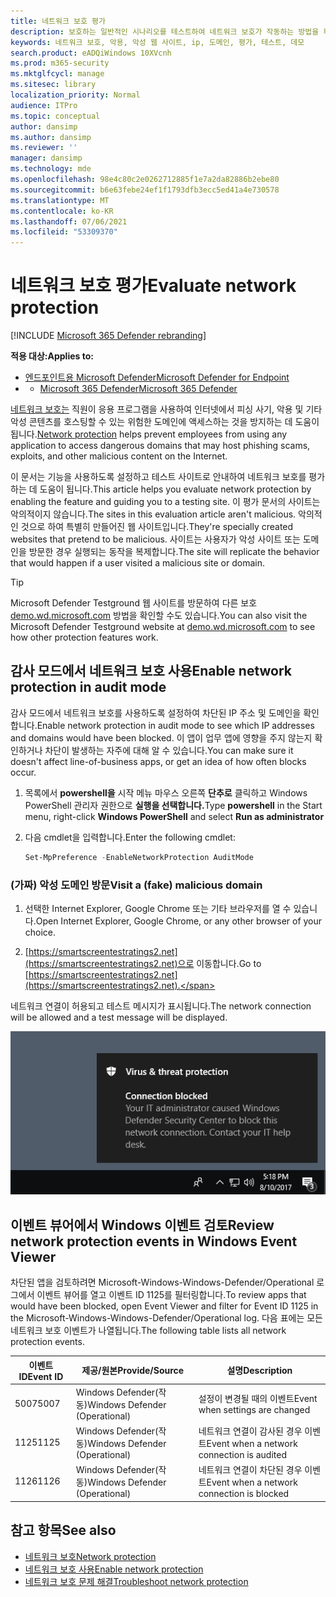 ```yaml
---
title: 네트워크 보호 평가
description: 보호하는 일반적인 시나리오를 테스트하여 네트워크 보호가 작동하는 방법을 확인합니다.
keywords: 네트워크 보호, 악용, 악성 웹 사이트, ip, 도메인, 평가, 테스트, 데모
search.product: eADQiWindows 10XVcnh
ms.prod: m365-security
ms.mktglfcycl: manage
ms.sitesec: library
localization_priority: Normal
audience: ITPro
ms.topic: conceptual
author: dansimp
ms.author: dansimp
ms.reviewer: ''
manager: dansimp
ms.technology: mde
ms.openlocfilehash: 98e4c80c2e0262712885f1e7a2da82886b2ebe80
ms.sourcegitcommit: b6e63febe24ef1f1793dfb3ecc5ed41a4e730578
ms.translationtype: MT
ms.contentlocale: ko-KR
ms.lasthandoff: 07/06/2021
ms.locfileid: "53309370"
---
```

# <a name="evaluate-network-protection"></a><span data-ttu-id="32d15-104">네트워크 보호 평가</span><span class="sxs-lookup"><span data-stu-id="32d15-104">Evaluate network protection</span></span>

[!INCLUDE [Microsoft 365 Defender rebranding](../../includes/microsoft-defender.md)]

<span data-ttu-id="32d15-105">**적용 대상:**</span><span class="sxs-lookup"><span data-stu-id="32d15-105">**Applies to:**</span></span>
- [<span data-ttu-id="32d15-106">엔드포인트용 Microsoft Defender</span><span class="sxs-lookup"><span data-stu-id="32d15-106">Microsoft Defender for Endpoint</span></span>](https://go.microsoft.com/fwlink/?linkid=2154037)
- - [<span data-ttu-id="32d15-107">Microsoft 365 Defender</span><span class="sxs-lookup"><span data-stu-id="32d15-107">Microsoft 365 Defender</span></span>](https://go.microsoft.com/fwlink/?linkid=2118804)

<span data-ttu-id="32d15-108">[네트워크 보호는](network-protection.md) 직원이 응용 프로그램을 사용하여 인터넷에서 피싱 사기, 악용 및 기타 악성 콘텐츠를 호스팅할 수 있는 위험한 도메인에 액세스하는 것을 방지하는 데 도움이 됩니다.</span><span class="sxs-lookup"><span data-stu-id="32d15-108">[Network protection](network-protection.md) helps prevent employees from using any application to access dangerous domains that may host phishing scams, exploits, and other malicious content on the Internet.</span></span>

<span data-ttu-id="32d15-109">이 문서는 기능을 사용하도록 설정하고 테스트 사이트로 안내하여 네트워크 보호를 평가하는 데 도움이 됩니다.</span><span class="sxs-lookup"><span data-stu-id="32d15-109">This article helps you evaluate network protection by enabling the feature and guiding you to a testing site.</span></span> <span data-ttu-id="32d15-110">이 평가 문서의 사이트는 악의적이지 않습니다.</span><span class="sxs-lookup"><span data-stu-id="32d15-110">The sites in this evaluation article aren't malicious.</span></span> <span data-ttu-id="32d15-111">악의적인 것으로 하여 특별히 만들어진 웹 사이트입니다.</span><span class="sxs-lookup"><span data-stu-id="32d15-111">They're specially created websites that pretend to be malicious.</span></span> <span data-ttu-id="32d15-112">사이트는 사용자가 악성 사이트 또는 도메인을 방문한 경우 실행되는 동작을 복제합니다.</span><span class="sxs-lookup"><span data-stu-id="32d15-112">The site will replicate the behavior that would happen if a user visited a malicious site or domain.</span></span>

> [!TIP]
> <span data-ttu-id="32d15-113">Microsoft Defender Testground 웹 사이트를 방문하여 다른 보호 [demo.wd.microsoft.com](https://demo.wd.microsoft.com?ocid=cx-wddocs-testground) 방법을 확인할 수도 있습니다.</span><span class="sxs-lookup"><span data-stu-id="32d15-113">You can also visit the Microsoft Defender Testground website at [demo.wd.microsoft.com](https://demo.wd.microsoft.com?ocid=cx-wddocs-testground) to see how other protection features work.</span></span>

## <a name="enable-network-protection-in-audit-mode"></a><span data-ttu-id="32d15-114">감사 모드에서 네트워크 보호 사용</span><span class="sxs-lookup"><span data-stu-id="32d15-114">Enable network protection in audit mode</span></span>

<span data-ttu-id="32d15-115">감사 모드에서 네트워크 보호를 사용하도록 설정하여 차단된 IP 주소 및 도메인을 확인합니다.</span><span class="sxs-lookup"><span data-stu-id="32d15-115">Enable network protection in audit mode to see which IP addresses and domains would have been blocked.</span></span> <span data-ttu-id="32d15-116">이 앱이 업무 앱에 영향을 주지 않는지 확인하거나 차단이 발생하는 자주에 대해 알 수 있습니다.</span><span class="sxs-lookup"><span data-stu-id="32d15-116">You can make sure it doesn't affect line-of-business apps, or get an idea of how often blocks occur.</span></span>

1. <span data-ttu-id="32d15-117">목록에서 **powershell을** 시작 메뉴 마우스 오른쪽 **단추로** 클릭하고 Windows PowerShell 관리자 권한으로 **실행을 선택합니다.**</span><span class="sxs-lookup"><span data-stu-id="32d15-117">Type **powershell** in the Start menu, right-click **Windows PowerShell** and select **Run as administrator**</span></span>
2. <span data-ttu-id="32d15-118">다음 cmdlet을 입력합니다.</span><span class="sxs-lookup"><span data-stu-id="32d15-118">Enter the following cmdlet:</span></span>

    ```PowerShell
    Set-MpPreference -EnableNetworkProtection AuditMode
    ```

### <a name="visit-a-fake-malicious-domain"></a><span data-ttu-id="32d15-119">(가짜) 악성 도메인 방문</span><span class="sxs-lookup"><span data-stu-id="32d15-119">Visit a (fake) malicious domain</span></span>

1. <span data-ttu-id="32d15-120">선택한 Internet Explorer, Google Chrome 또는 기타 브라우저를 열 수 있습니다.</span><span class="sxs-lookup"><span data-stu-id="32d15-120">Open Internet Explorer, Google Chrome, or any other browser of your choice.</span></span>

1. <span data-ttu-id="32d15-121">[https://smartscreentestratings2.net](https://smartscreentestratings2.net)으로 이동합니다.</span><span class="sxs-lookup"><span data-stu-id="32d15-121">Go to [https://smartscreentestratings2.net](https://smartscreentestratings2.net).</span></span>

<span data-ttu-id="32d15-122">네트워크 연결이 허용되고 테스트 메시지가 표시됩니다.</span><span class="sxs-lookup"><span data-stu-id="32d15-122">The network connection will be allowed and a test message will be displayed.</span></span>

![연결 차단을 표시하는 알림의 예: IT 관리자가 이 네트워크 Windows 보안 차단했습니다.](images/np-notif.png)

## <a name="review-network-protection-events-in-windows-event-viewer"></a><span data-ttu-id="32d15-125">이벤트 뷰어에서 Windows 이벤트 검토</span><span class="sxs-lookup"><span data-stu-id="32d15-125">Review network protection events in Windows Event Viewer</span></span>

<span data-ttu-id="32d15-126">차단된 앱을 검토하려면 Microsoft-Windows-Windows-Defender/Operational 로그에서 이벤트 뷰어를 열고 이벤트 ID 1125를 필터링합니다.</span><span class="sxs-lookup"><span data-stu-id="32d15-126">To review apps that would have been blocked, open Event Viewer and filter for Event ID 1125 in the Microsoft-Windows-Windows-Defender/Operational log.</span></span> <span data-ttu-id="32d15-127">다음 표에는 모든 네트워크 보호 이벤트가 나열됩니다.</span><span class="sxs-lookup"><span data-stu-id="32d15-127">The following table lists all network protection events.</span></span>

| <span data-ttu-id="32d15-128">이벤트 ID</span><span class="sxs-lookup"><span data-stu-id="32d15-128">Event ID</span></span> | <span data-ttu-id="32d15-129">제공/원본</span><span class="sxs-lookup"><span data-stu-id="32d15-129">Provide/Source</span></span> | <span data-ttu-id="32d15-130">설명</span><span class="sxs-lookup"><span data-stu-id="32d15-130">Description</span></span> |
|-|-|-|
|<span data-ttu-id="32d15-131">5007</span><span class="sxs-lookup"><span data-stu-id="32d15-131">5007</span></span> | <span data-ttu-id="32d15-132">Windows Defender(작동)</span><span class="sxs-lookup"><span data-stu-id="32d15-132">Windows Defender (Operational)</span></span> | <span data-ttu-id="32d15-133">설정이 변경될 때의 이벤트</span><span class="sxs-lookup"><span data-stu-id="32d15-133">Event when settings are changed</span></span> |
|<span data-ttu-id="32d15-134">1125</span><span class="sxs-lookup"><span data-stu-id="32d15-134">1125</span></span> | <span data-ttu-id="32d15-135">Windows Defender(작동)</span><span class="sxs-lookup"><span data-stu-id="32d15-135">Windows Defender (Operational)</span></span> | <span data-ttu-id="32d15-136">네트워크 연결이 감사된 경우 이벤트</span><span class="sxs-lookup"><span data-stu-id="32d15-136">Event when a network connection is audited</span></span> |
|<span data-ttu-id="32d15-137">1126</span><span class="sxs-lookup"><span data-stu-id="32d15-137">1126</span></span> | <span data-ttu-id="32d15-138">Windows Defender(작동)</span><span class="sxs-lookup"><span data-stu-id="32d15-138">Windows Defender (Operational)</span></span> | <span data-ttu-id="32d15-139">네트워크 연결이 차단된 경우 이벤트</span><span class="sxs-lookup"><span data-stu-id="32d15-139">Event when a network connection is blocked</span></span> |

## <a name="see-also"></a><span data-ttu-id="32d15-140">참고 항목</span><span class="sxs-lookup"><span data-stu-id="32d15-140">See also</span></span>

* [<span data-ttu-id="32d15-141">네트워크 보호</span><span class="sxs-lookup"><span data-stu-id="32d15-141">Network protection</span></span>](network-protection.md)
* [<span data-ttu-id="32d15-142">네트워크 보호 사용</span><span class="sxs-lookup"><span data-stu-id="32d15-142">Enable network protection</span></span>](enable-network-protection.md)
* [<span data-ttu-id="32d15-143">네트워크 보호 문제 해결</span><span class="sxs-lookup"><span data-stu-id="32d15-143">Troubleshoot network protection</span></span>](troubleshoot-np.md)
